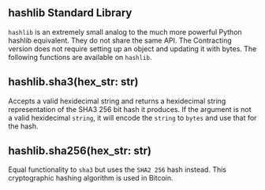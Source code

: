 
## hashlib Standard Library

`hashlib` is an extremely small analog to the much more powerful Python hashlib equivalent. They do not share the same API. The Contracting version does not require setting up an object and updating it with bytes. The following functions are available on `hashlib`.

## hashlib.sha3(hex_str: str)

Accepts a valid hexidecimal string and returns a hexidecimal string representation of the SHA3 256 bit hash it produces. If the argument is not a valid hexidecimal `string`, it will encode the `string` to `bytes` and use that for the hash.

## hashlib.sha256(hex_str: str)

Equal functionality to `sha3` but uses the `SHA2 256` hash instead. This cryptographic hashing algorithm is used in Bitcoin.
